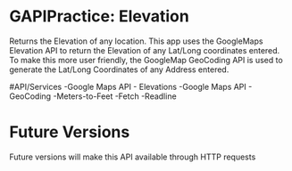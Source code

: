 # GAPIPractice: Elevation
Returns the Elevation of any location. This app uses the GoogleMaps Elevation API to return the Elevation of any Lat/Long coordinates entered. To make this more user friendly, the GoogleMap GeoCoding API is used to generate the Lat/Long Coordinates of any Address entered.

#API/Services
-Google Maps API - Elevations
-Google Maps API - GeoCoding
-Meters-to-Feet
-Fetch
-Readline

# Future Versions
Future versions will make this API available through HTTP requests
